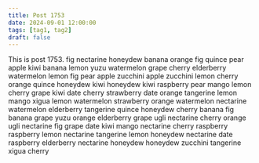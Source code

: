```yaml
---
title: Post 1753
date: 2024-09-01 12:00:00
tags: [tag1, tag2]
draft: false
---
```

This is post 1753.
fig
nectarine
honeydew
banana
orange
fig
quince
pear
apple
kiwi
banana
lemon
yuzu
watermelon
grape
cherry
elderberry
watermelon
lemon
fig
pear
apple
zucchini
apple
zucchini
lemon
cherry
orange
quince
honeydew
kiwi
honeydew
kiwi
raspberry
pear
mango
lemon
cherry
grape
kiwi
date
cherry
strawberry
date
orange
tangerine
lemon
mango
xigua
lemon
watermelon
strawberry
orange
watermelon
nectarine
watermelon
elderberry
tangerine
quince
honeydew
cherry
banana
fig
banana
grape
yuzu
orange
elderberry
grape
ugli
nectarine
cherry
orange
ugli
nectarine
fig
grape
date
kiwi
mango
nectarine
cherry
raspberry
raspberry
lemon
nectarine
tangerine
lemon
honeydew
nectarine
date
raspberry
elderberry
nectarine
honeydew
honeydew
zucchini
tangerine
xigua
cherry
